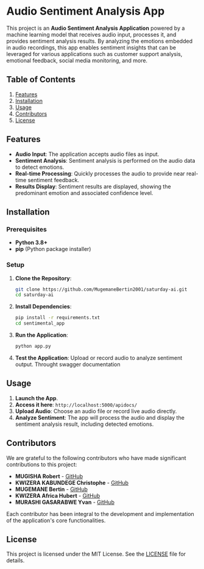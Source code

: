 # Audio Sentiment Analysis App

This project is an **Audio Sentiment Analysis Application** powered by a machine learning model that receives audio input, processes it, and provides sentiment analysis results. By analyzing the emotions embedded in audio recordings, this app enables sentiment insights that can be leveraged for various applications such as customer support analysis, emotional feedback, social media monitoring, and more.

## Table of Contents

1. [Features](#features)
2. [Installation](#installation)
3. [Usage](#usage)
4. [Contributors](#contributors)
5. [License](#license)

## Features

- **Audio Input**: The application accepts audio files as input.
- **Sentiment Analysis**: Sentiment analysis is performed on the audio data to detect emotions.
- **Real-time Processing**: Quickly processes the audio to provide near real-time sentiment feedback.
- **Results Display**: Sentiment results are displayed, showing the predominant emotion and associated confidence level.

## Installation

### Prerequisites

- **Python 3.8+**
- **pip** (Python package installer)

### Setup

1. **Clone the Repository**:
    ```bash
    git clone https://github.com/MugemaneBertin2001/saturday-ai.git
    cd saturday-ai
    ```

2. **Install Dependencies**:
    ```bash
    pip install -r requirements.txt
    cd sentimental_app
    ```

3. **Run the Application**:
    ```bash
    python app.py
    ```

4. **Test the Application**:
   Upload or record audio to analyze sentiment output.
   Throught swagger documentation


## Usage

1. **Launch the App**.
2. **Access it here**: `http://localhost:5000/apidocs/`
2. **Upload Audio**: Choose an audio file or record live audio directly.
3. **Analyze Sentiment**: The app will process the audio and display the sentiment analysis result, including detected emotions.

## Contributors

We are grateful to the following contributors who have made significant contributions to this project:

- **MUGISHA Robert** - [GitHub](https://github.com/RobertMugisha)
- **KWIZERA KABUNDEGE Christophe** - [GitHub](https://github.com/kabundege)
- **MUGEMANE Bertin** - [GitHub](https://github.com/mugemanebertin2001)
- **KWIZERA Africa Hubert** - [GitHub](https://github.com/Umwe)
- **MURASHI GASARABWE Yvan** - [GitHub](https://github.com/yvan2000)

Each contributor has been integral to the development and implementation of the application's core functionalities.

## License

This project is licensed under the MIT License. See the [LICENSE](LICENSE) file for details.

